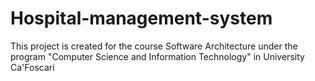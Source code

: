 # Hospital-management-system
This project is created for the course Software Architecture under the program "Computer Science and Information Technology" in University Ca'Foscari
